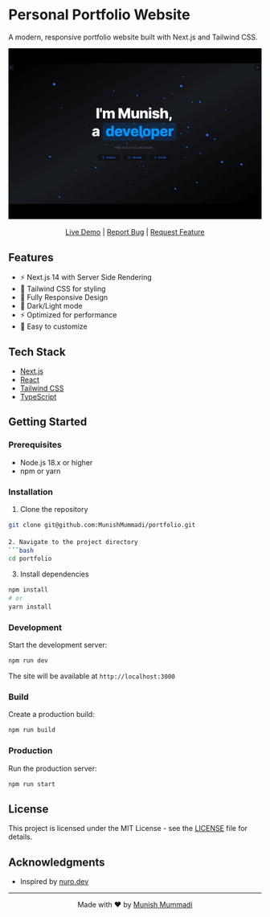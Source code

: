   # Personal Portfolio Website

  A modern, responsive portfolio website built with Next.js and Tailwind CSS.
<div align="center">
  <a href="https://munishdev.fun" target="_blank">
    <img alt='Portfolio Website Screenshot' src="./public/Screenshot.png" />
  </a>
  
  [Live Demo](https://munishdev.fun) | [Report Bug](https://github.com/MunishMummadi/portfolio/issues) | [Request Feature](https://github.com/MunishMummadi/portfolio/issues)
</div>

## Features

- ⚡️ Next.js 14 with Server Side Rendering
- 🎨 Tailwind CSS for styling 
- 📱 Fully Responsive Design
- 🌙 Dark/Light mode
- ⚡ Optimized for performance
- 🔧 Easy to customize

## Tech Stack

- [Next.js](https://nextjs.org/)
- [React](https://reactjs.org/)
- [Tailwind CSS](https://tailwindcss.com/)
- [TypeScript](https://www.typescriptlang.org/)

## Getting Started

### Prerequisites

- Node.js 18.x or higher
- npm or yarn

### Installation

1. Clone the repository
```bash
git clone git@github.com:MunishMummadi/portfolio.git

2. Navigate to the project directory
```bash
cd portfolio
```

3. Install dependencies
```bash
npm install
# or
yarn install
```

### Development

Start the development server:
```bash
npm run dev
```

The site will be available at `http://localhost:3000`

### Build

Create a production build:
```bash
npm run build
```

### Production

Run the production server:
```bash
npm run start
```


## License

This project is licensed under the MIT License - see the [LICENSE](LICENSE) file for details.

## Acknowledgments

- Inspired by [nuro.dev](https://github.com/NuroDev/nuro.dev)

---

<div align="center">
  Made with ❤️ by <a href="https://munishdev.fun">Munish Mummadi</a>
</div>
